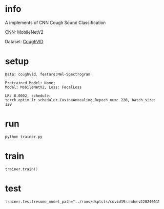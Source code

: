 # info
A implements of CNN Cough Sound Classification

CNN: MobileNetV2

Dataset: [CoughVID](https://paperswithcode.com/dataset/coughvid)

# setup
```text
Data: coughvid, feature:Mel-Spectrogram

Pretrained Model: None; 
Model: MobileNetV2, Loss: FocalLoss

LR: 0.0002, schedule: torch.optim.lr_scheduler.CosineAnnealingLRepoch_num: 220, batch_size: 128
```

# run
```commandline
python trainer.py
```

# train
```text
trainer.train()
```

# test
```
trainer.test(resume_model_path="../runs/dsptcls/covid19randmnv2202405151239/ckpt_epoch149.pt")
```
